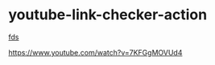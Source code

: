 # youtube-link-checker-action
[fds](https://www.youtube.com/watch?v=iHxnpu_I3wg)

https://www.youtube.com/watch?v=7KFGgMOVUd4
